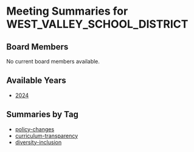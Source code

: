 # Meeting Summaries for WEST_VALLEY_SCHOOL_DISTRICT

## Board Members

No current board members available.

## Available Years
- [2024](school_board_73_year_2024.md)

## Summaries by Tag
- [policy-changes](school_board_73_tag_policy-changes.md)
- [curriculum-transparency](school_board_73_tag_curriculum-transparency.md)
- [diversity-inclusion](school_board_73_tag_diversity-inclusion.md)
